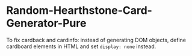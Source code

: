 # Random-Hearthstone-Card-Generator-Pure

To fix cardback and cardinfo: instead of generating DOM objects, define cardboard elements in HTML and set ```display: none``` instead.
